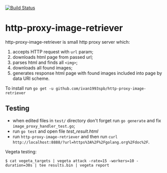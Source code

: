 [![Build Status](https://travis-ci.org/ivan1993spb/http-proxy-image-retriever.svg?branch=master)](https://travis-ci.org/ivan1993spb/http-proxy-image-retriever)

http-proxy-image-retriever
==========================

http-proxy-image-retriever is small http proxy server which:

1. accepts HTTP request with `url` param;
2. downloads html page from passed url;
3. parses html and finds all `<img>`;
4. downloads all found images;
5. generates response html page with found images included into page by data URI scheme.

To install run `go get -u github.com/ivan1993spb/http-proxy-image-retriever`

Testing
-------

* when edited files in `test/` directory don't forget run `go generate` and fix `image_proxy_handler_test.go`;
* run `go test` and open file *test_result.html*
* run `http-proxy-image-retriever` and then run `curl http://localhost:8888/?url=https%3A%2F%2Fgolang.org%2Fdoc%2F`.

Vegeta testing:

```
$ cat vegeta_targets | vegeta attack -rate=15 -workers=10 -duration=30s | tee results.bin | vegeta report
```
